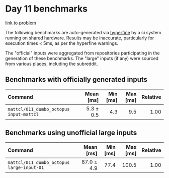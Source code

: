 # Day 11 benchmarks

[link to problem](http://adventofcode.com/2021/day/11)

The following benchmarks are auto-generated via [hyperfine](https://github.com/sharkdp/hyperfine) by a ci system running on shared hardware. Results may be inaccurate, particularly for execution times < 5ms, as per the hyperfine warnings.

The "official" inputs were aggregated from repositories participating in the generation of these benchmarks. The "large" inputs (if any) were sourced from various places, including the subreddit.

## Benchmarks with officially generated inputs
| Command | Mean [ms] | Min [ms] | Max [ms] | Relative |
|:---|---:|---:|---:|---:|
| `mattcl/011_dumbo_octopus input-mattcl` | 5.3 ± 0.5 | 4.3 | 9.5 | 1.00 |
## Benchmarks using unofficial large inputs
| Command | Mean [ms] | Min [ms] | Max [ms] | Relative |
|:---|---:|---:|---:|---:|
| `mattcl/011_dumbo_octopus large-input-01` | 87.0 ± 4.9 | 77.4 | 100.5 | 1.00 |

